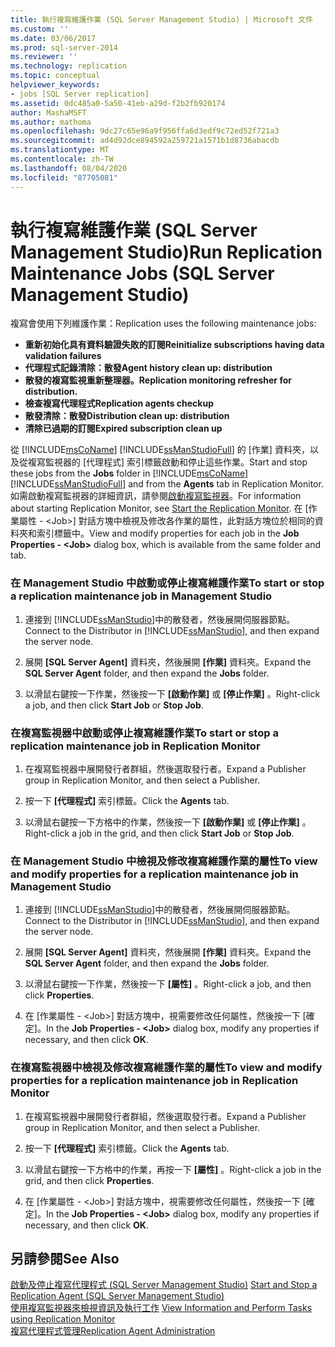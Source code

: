 ```yaml
---
title: 執行複寫維護作業 (SQL Server Management Studio) | Microsoft 文件
ms.custom: ''
ms.date: 03/06/2017
ms.prod: sql-server-2014
ms.reviewer: ''
ms.technology: replication
ms.topic: conceptual
helpviewer_keywords:
- jobs [SQL Server replication]
ms.assetid: 0dc485a0-5a50-41eb-a29d-f2b2fb920174
author: MashaMSFT
ms.author: mathoma
ms.openlocfilehash: 9dc27c65e96a9f956ffa6d3edf9c72ed52f721a3
ms.sourcegitcommit: ad4d92dce894592a259721a1571b1d8736abacdb
ms.translationtype: MT
ms.contentlocale: zh-TW
ms.lasthandoff: 08/04/2020
ms.locfileid: "87705081"
---
```

# <a name="run-replication-maintenance-jobs-sql-server-management-studio"></a><span data-ttu-id="1b1b8-102">執行複寫維護作業 (SQL Server Management Studio)</span><span class="sxs-lookup"><span data-stu-id="1b1b8-102">Run Replication Maintenance Jobs (SQL Server Management Studio)</span></span>
  <span data-ttu-id="1b1b8-103">複寫會使用下列維護作業：</span><span class="sxs-lookup"><span data-stu-id="1b1b8-103">Replication uses the following maintenance jobs:</span></span>  
  
-   <span data-ttu-id="1b1b8-104">**重新初始化具有資料驗證失敗的訂閱**</span><span class="sxs-lookup"><span data-stu-id="1b1b8-104">**Reinitialize subscriptions having data validation failures**</span></span>
-   <span data-ttu-id="1b1b8-105">**代理程式記錄清除：散發**</span><span class="sxs-lookup"><span data-stu-id="1b1b8-105">**Agent history clean up: distribution**</span></span>
-   <span data-ttu-id="1b1b8-106">**散發的複寫監視重新整理器。**</span><span class="sxs-lookup"><span data-stu-id="1b1b8-106">**Replication monitoring refresher for distribution.**</span></span>
-   <span data-ttu-id="1b1b8-107">**檢查複寫代理程式**</span><span class="sxs-lookup"><span data-stu-id="1b1b8-107">**Replication agents checkup**</span></span>
-   <span data-ttu-id="1b1b8-108">**散發清除：散發**</span><span class="sxs-lookup"><span data-stu-id="1b1b8-108">**Distribution clean up: distribution**</span></span>
-   <span data-ttu-id="1b1b8-109">**清除已過期的訂閱**</span><span class="sxs-lookup"><span data-stu-id="1b1b8-109">**Expired subscription clean up**</span></span>  
  
 <span data-ttu-id="1b1b8-110">從 [!INCLUDE[msCoName](../../../includes/msconame-md.md)] [!INCLUDE[ssManStudioFull](../../../includes/ssmanstudiofull-md.md)] 的 [作業] 資料夾，以及從複寫監視器的 [代理程式] 索引標籤啟動和停止這些作業。</span><span class="sxs-lookup"><span data-stu-id="1b1b8-110">Start and stop these jobs from the **Jobs** folder in [!INCLUDE[msCoName](../../../includes/msconame-md.md)] [!INCLUDE[ssManStudioFull](../../../includes/ssmanstudiofull-md.md)] and from the **Agents** tab in Replication Monitor.</span></span> <span data-ttu-id="1b1b8-111">如需啟動複寫監視器的詳細資訊，請參閱[啟動複寫監視器](../monitor/start-the-replication-monitor.md)。</span><span class="sxs-lookup"><span data-stu-id="1b1b8-111">For information about starting Replication Monitor, see [Start the Replication Monitor](../monitor/start-the-replication-monitor.md).</span></span> <span data-ttu-id="1b1b8-112">在 [作業屬性 - \<Job>] 對話方塊中檢視及修改各作業的屬性，此對話方塊位於相同的資料夾和索引標籤中。</span><span class="sxs-lookup"><span data-stu-id="1b1b8-112">View and modify properties for each job in the **Job Properties - \<Job>** dialog box, which is available from the same folder and tab.</span></span>  
  
### <a name="to-start-or-stop-a-replication-maintenance-job-in-management-studio"></a><span data-ttu-id="1b1b8-113">在 Management Studio 中啟動或停止複寫維護作業</span><span class="sxs-lookup"><span data-stu-id="1b1b8-113">To start or stop a replication maintenance job in Management Studio</span></span>  
  
1.  <span data-ttu-id="1b1b8-114">連接到 [!INCLUDE[ssManStudio](../../../includes/ssmanstudio-md.md)]中的散發者，然後展開伺服器節點。</span><span class="sxs-lookup"><span data-stu-id="1b1b8-114">Connect to the Distributor in [!INCLUDE[ssManStudio](../../../includes/ssmanstudio-md.md)], and then expand the server node.</span></span>  
  
2.  <span data-ttu-id="1b1b8-115">展開 **[SQL Server Agent]** 資料夾，然後展開 **[作業]** 資料夾。</span><span class="sxs-lookup"><span data-stu-id="1b1b8-115">Expand the **SQL Server Agent** folder, and then expand the **Jobs** folder.</span></span>  
  
3.  <span data-ttu-id="1b1b8-116">以滑鼠右鍵按一下作業，然後按一下 **[啟動作業]** 或 **[停止作業]** 。</span><span class="sxs-lookup"><span data-stu-id="1b1b8-116">Right-click a job, and then click **Start Job** or **Stop Job**.</span></span>  
  
### <a name="to-start-or-stop-a-replication-maintenance-job-in-replication-monitor"></a><span data-ttu-id="1b1b8-117">在複寫監視器中啟動或停止複寫維護作業</span><span class="sxs-lookup"><span data-stu-id="1b1b8-117">To start or stop a replication maintenance job in Replication Monitor</span></span>  
  
1.  <span data-ttu-id="1b1b8-118">在複寫監視器中展開發行者群組，然後選取發行者。</span><span class="sxs-lookup"><span data-stu-id="1b1b8-118">Expand a Publisher group in Replication Monitor, and then select a Publisher.</span></span>  
  
2.  <span data-ttu-id="1b1b8-119">按一下 **[代理程式]** 索引標籤。</span><span class="sxs-lookup"><span data-stu-id="1b1b8-119">Click the **Agents** tab.</span></span>  
  
3.  <span data-ttu-id="1b1b8-120">以滑鼠右鍵按一下方格中的作業，然後按一下 **[啟動作業]** 或 **[停止作業]** 。</span><span class="sxs-lookup"><span data-stu-id="1b1b8-120">Right-click a job in the grid, and then click **Start Job** or **Stop Job**.</span></span>  
  
### <a name="to-view-and-modify-properties-for-a-replication-maintenance-job-in-management-studio"></a><span data-ttu-id="1b1b8-121">在 Management Studio 中檢視及修改複寫維護作業的屬性</span><span class="sxs-lookup"><span data-stu-id="1b1b8-121">To view and modify properties for a replication maintenance job in Management Studio</span></span>  
  
1.  <span data-ttu-id="1b1b8-122">連接到 [!INCLUDE[ssManStudio](../../../includes/ssmanstudio-md.md)]中的散發者，然後展開伺服器節點。</span><span class="sxs-lookup"><span data-stu-id="1b1b8-122">Connect to the Distributor in [!INCLUDE[ssManStudio](../../../includes/ssmanstudio-md.md)], and then expand the server node.</span></span>  
  
2.  <span data-ttu-id="1b1b8-123">展開 **[SQL Server Agent]** 資料夾，然後展開 **[作業]** 資料夾。</span><span class="sxs-lookup"><span data-stu-id="1b1b8-123">Expand the **SQL Server Agent** folder, and then expand the **Jobs** folder.</span></span>  
  
3.  <span data-ttu-id="1b1b8-124">以滑鼠右鍵按一下作業，然後按一下 **[屬性]** 。</span><span class="sxs-lookup"><span data-stu-id="1b1b8-124">Right-click a job, and then click **Properties**.</span></span>  
  
4.  <span data-ttu-id="1b1b8-125">在 [作業屬性 - \<Job>] 對話方塊中，視需要修改任何屬性，然後按一下 [確定]。</span><span class="sxs-lookup"><span data-stu-id="1b1b8-125">In the **Job Properties - \<Job>** dialog box, modify any properties if necessary, and then click **OK**.</span></span>  
  
### <a name="to-view-and-modify-properties-for-a-replication-maintenance-job-in-replication-monitor"></a><span data-ttu-id="1b1b8-126">在複寫監視器中檢視及修改複寫維護作業的屬性</span><span class="sxs-lookup"><span data-stu-id="1b1b8-126">To view and modify properties for a replication maintenance job in Replication Monitor</span></span>  
  
1.  <span data-ttu-id="1b1b8-127">在複寫監視器中展開發行者群組，然後選取發行者。</span><span class="sxs-lookup"><span data-stu-id="1b1b8-127">Expand a Publisher group in Replication Monitor, and then select a Publisher.</span></span>  
  
2.  <span data-ttu-id="1b1b8-128">按一下 **[代理程式]** 索引標籤。</span><span class="sxs-lookup"><span data-stu-id="1b1b8-128">Click the **Agents** tab.</span></span>  
  
3.  <span data-ttu-id="1b1b8-129">以滑鼠右鍵按一下方格中的作業，再按一下 **[屬性]** 。</span><span class="sxs-lookup"><span data-stu-id="1b1b8-129">Right-click a job in the grid, and then click **Properties**.</span></span>  
  
4.  <span data-ttu-id="1b1b8-130">在 [作業屬性 - \<Job>] 對話方塊中，視需要修改任何屬性，然後按一下 [確定]。</span><span class="sxs-lookup"><span data-stu-id="1b1b8-130">In the **Job Properties - \<Job>** dialog box, modify any properties if necessary, and then click **OK**.</span></span>  
  
## <a name="see-also"></a><span data-ttu-id="1b1b8-131">另請參閱</span><span class="sxs-lookup"><span data-stu-id="1b1b8-131">See Also</span></span>  
 <span data-ttu-id="1b1b8-132">[啟動及停止複寫代理程式 &#40;SQL Server Management Studio&#41;](../agents/start-and-stop-a-replication-agent-sql-server-management-studio.md) </span><span class="sxs-lookup"><span data-stu-id="1b1b8-132">[Start and Stop a Replication Agent &#40;SQL Server Management Studio&#41;](../agents/start-and-stop-a-replication-agent-sql-server-management-studio.md) </span></span>  
 <span data-ttu-id="1b1b8-133">[使用複寫監視器來檢視資訊及執行工作](../monitor/view-information-and-perform-tasks-replication-monitor.md) </span><span class="sxs-lookup"><span data-stu-id="1b1b8-133">[View Information and Perform Tasks using Replication Monitor](../monitor/view-information-and-perform-tasks-replication-monitor.md) </span></span>  
 [<span data-ttu-id="1b1b8-134">複寫代理程式管理</span><span class="sxs-lookup"><span data-stu-id="1b1b8-134">Replication Agent Administration</span></span>](../agents/replication-agent-administration.md)  
  
  
